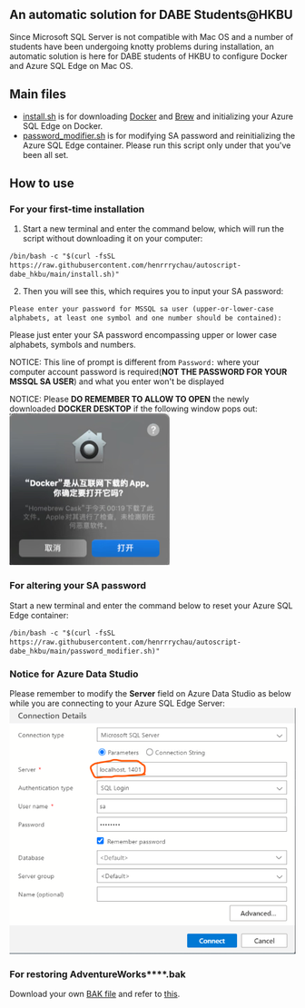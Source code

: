 ## An automatic solution for DABE Students@HKBU

Since Microsoft SQL Server is not compatible with Mac OS and a number of students have been undergoing knotty problems during installation, an automatic solution is here for DABE students of HKBU to configure Docker and Azure SQL Edge on Mac OS.

## Main files

* [install.sh](https://github.com/henrrrychau/autoscript-dabe_hkbu/blob/main/install.sh) is for downloading [Docker](https://www.docker.com/) and [Brew](https://brew.sh/) and initializing your Azure SQL Edge on Docker.
* [password_modifier.sh](https://github.com/henrrrychau/autoscript-dabe_hkbu/blob/main/password_modifier.sh) is for modifying SA password and reinitializing the Azure SQL Edge container. Please run this script only under that you've been all set.


## How to use

### For your first-time installation

1. Start a new terminal and enter the command below, which will run the script without downloading it on your computer:
```
/bin/bash -c "$(curl -fsSL https://raw.githubusercontent.com/henrrrychau/autoscript-dabe_hkbu/main/install.sh)"
```

2. Then you will see this, which requires you to input your SA password:
```
Please enter your password for MSSQL sa user (upper-or-lower-case alphabets, at least one symbol and one number should be contained):
```
Please just enter your SA password encompassing upper or lower case alphabets, symbols and numbers. 

NOTICE: This line of prompt is different from ```Password:``` where your computer account password is required(__NOT THE PASSWORD FOR YOUR MSSQL SA USER__) and what you enter won't be displayed

NOTICE: Please **DO REMEMBER TO ALLOW TO OPEN** the newly downloaded **DOCKER DESKTOP** if the following window pops out: 
![Docker Details](https://github.com/henrrrychau/autoscript-dabe_hkbu/blob/main/allow_to_open.png?raw=true)

### For altering your SA password

Start a new terminal and enter the command below to reset your Azure SQL Edge container:
```
/bin/bash -c "$(curl -fsSL https://raw.githubusercontent.com/henrrrychau/autoscript-dabe_hkbu/main/password_modifier.sh)"
```

### Notice for Azure Data Studio
Please remember to modify the __Server__ field on Azure Data Studio as below while you are connecting to your Azure SQL Edge Server:
![Connection Details](https://github.com/henrrrychau/autoscript-dabe_hkbu/blob/main/connectiondetails.png?raw=true)

### For restoring AdventureWorks****.bak
Download your own [BAK file](https://learn.microsoft.com/en-us/sql/samples/adventureworks-install-configure?view=sql-server-ver16&tabs=ssms) and refer to [this](https://learn.microsoft.com/en-us/sql/azure-data-studio/tutorial-backup-restore-sql-server?view=sql-server-ver16).

